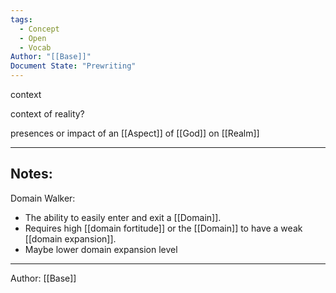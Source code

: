 ```yaml
---
tags:
  - Concept
  - Open
  - Vocab
Author: "[[Base]]"
Document State: "Prewriting"
---
```

context 

context of reality?

presences or impact of an [[Aspect]] of [[God]] on [[Realm]]
- - -
## Notes:

Domain Walker:
- The ability to easily enter and exit a [[Domain]].
- Requires high [[domain fortitude]] or the [[Domain]] to have a weak [[domain expansion]].
- Maybe lower domain expansion level
- - -
Author: [[Base]]

